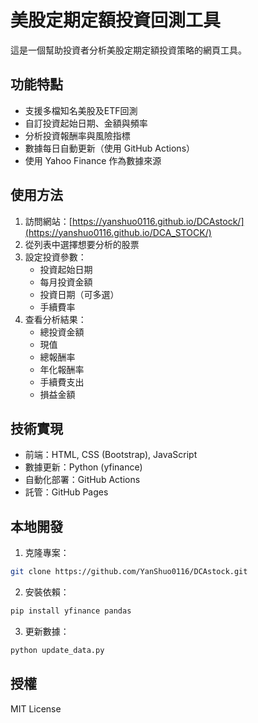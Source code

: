# 美股定期定額投資回測工具

這是一個幫助投資者分析美股定期定額投資策略的網頁工具。

## 功能特點

- 支援多檔知名美股及ETF回測
- 自訂投資起始日期、金額與頻率
- 分析投資報酬率與風險指標
- 數據每日自動更新（使用 GitHub Actions）
- 使用 Yahoo Finance 作為數據來源

## 使用方法

1. 訪問網站：[https://yanshuo0116.github.io/DCAstock/](https://yanshuo0116.github.io/DCA_STOCK/)
2. 從列表中選擇想要分析的股票
3. 設定投資參數：
   - 投資起始日期
   - 每月投資金額
   - 投資日期（可多選）
   - 手續費率
4. 查看分析結果：
   - 總投資金額
   - 現值
   - 總報酬率
   - 年化報酬率
   - 手續費支出
   - 損益金額

## 技術實現

- 前端：HTML, CSS (Bootstrap), JavaScript
- 數據更新：Python (yfinance)
- 自動化部署：GitHub Actions
- 託管：GitHub Pages

## 本地開發

1. 克隆專案：
```bash
git clone https://github.com/YanShuo0116/DCAstock.git
```

2. 安裝依賴：
```bash
pip install yfinance pandas
```

3. 更新數據：
```bash
python update_data.py
```

## 授權

MIT License 
